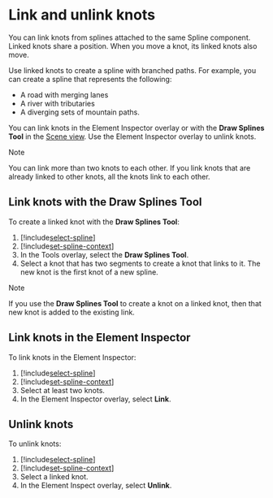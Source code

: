 # Link and unlink knots

You can link knots from splines attached to the same Spline component. Linked knots share a position. When you move a knot, its linked knots also move.

Use linked knots to create a spline with branched paths. For example, you can create a spline that represents the following:
- A road with merging lanes 
- A river with tributaries
- A diverging sets of mountain paths.

You can link knots in the Element Inspector overlay or with the **Draw Splines Tool** in the [Scene view](xref:UsingTheSceneView). Use the Element Inspector overlay to unlink knots. 

> [!NOTE]
> You can link more than two knots to each other. If you link knots that are already linked to other knots, all the knots link to each other.  

## Link knots with the Draw Splines Tool

To create a linked knot with the **Draw Splines Tool**:
1. [!include[select-spline](.\snippets\select-spline.md)]
1. [!include[set-spline-context](.\snippets\set-spline-context.md)]
1. In the Tools overlay, select the **Draw Splines Tool**.
1. Select a knot that has two segments to create a knot that links to it. 
    The new knot is the first knot of a new spline. 

> [!NOTE]
> If you use the **Draw Splines Tool** to create a knot on a linked knot, then that new knot is added to the existing link.

## Link knots in the Element Inspector

To link knots in the Element Inspector: 

1. [!include[select-spline](.\snippets\select-spline.md)]
1. [!include[set-spline-context](.\snippets\set-spline-context.md)]
1. Select at least two knots.
1. In the Element Inspector overlay, select **Link**. 

## Unlink knots

To unlink knots:

1. [!include[select-spline](.\snippets\select-spline.md)]
1. [!include[set-spline-context](.\snippets\set-spline-context.md)]
1. Select a linked knot. 
1. In the Element Inspect overlay, select **Unlink**. 

 
<!-- ## Additional resources
- Links to related content
- Can be doc links or other Unity-owned resources -->